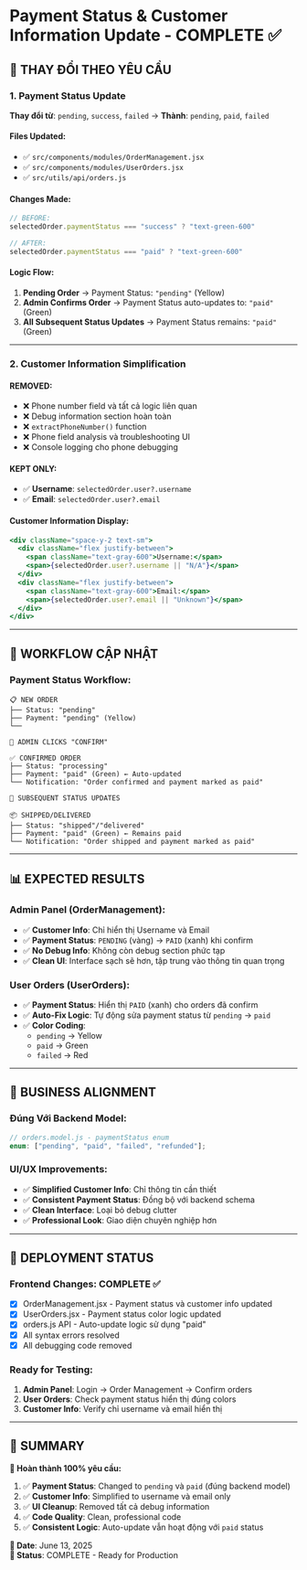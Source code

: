 # Payment Status & Customer Information Update - COMPLETE ✅

## 🎯 **THAY ĐỔI THEO YÊU CẦU**

### **1. Payment Status Update**

**Thay đổi từ**: `pending`, `success`, `failed` → **Thành**: `pending`, `paid`, `failed`

#### **Files Updated:**

- ✅ `src/components/modules/OrderManagement.jsx`
- ✅ `src/components/modules/UserOrders.jsx`
- ✅ `src/utils/api/orders.js`

#### **Changes Made:**

```javascript
// BEFORE:
selectedOrder.paymentStatus === "success" ? "text-green-600"

// AFTER:
selectedOrder.paymentStatus === "paid" ? "text-green-600"
```

#### **Logic Flow:**

1. **Pending Order** → Payment Status: `"pending"` (Yellow)
2. **Admin Confirms Order** → Payment Status auto-updates to: `"paid"` (Green)
3. **All Subsequent Status Updates** → Payment Status remains: `"paid"` (Green)

---

### **2. Customer Information Simplification**

#### **REMOVED:**

- ❌ Phone number field và tất cả logic liên quan
- ❌ Debug information section hoàn toàn
- ❌ `extractPhoneNumber()` function
- ❌ Phone field analysis và troubleshooting UI
- ❌ Console logging cho phone debugging

#### **KEPT ONLY:**

- ✅ **Username**: `selectedOrder.user?.username`
- ✅ **Email**: `selectedOrder.user?.email`

#### **Customer Information Display:**

```jsx
<div className="space-y-2 text-sm">
  <div className="flex justify-between">
    <span className="text-gray-600">Username:</span>
    <span>{selectedOrder.user?.username || "N/A"}</span>
  </div>
  <div className="flex justify-between">
    <span className="text-gray-600">Email:</span>
    <span>{selectedOrder.user?.email || "Unknown"}</span>
  </div>
</div>
```

---

## 🔄 **WORKFLOW CẬP NHẬT**

### **Payment Status Workflow:**

```
📋 NEW ORDER
├── Status: "pending"
├── Payment: "pending" (Yellow)
└──

🔽 ADMIN CLICKS "CONFIRM"

✅ CONFIRMED ORDER
├── Status: "processing"
├── Payment: "paid" (Green) ← Auto-updated
└── Notification: "Order confirmed and payment marked as paid"

🔽 SUBSEQUENT STATUS UPDATES

📦 SHIPPED/DELIVERED
├── Status: "shipped"/"delivered"
├── Payment: "paid" (Green) ← Remains paid
└── Notification: "Order shipped and payment marked as paid"
```

---

## 📊 **EXPECTED RESULTS**

### **Admin Panel (OrderManagement):**

- ✅ **Customer Info**: Chỉ hiển thị Username và Email
- ✅ **Payment Status**: `PENDING` (vàng) → `PAID` (xanh) khi confirm
- ✅ **No Debug Info**: Không còn debug section phức tạp
- ✅ **Clean UI**: Interface sạch sẽ hơn, tập trung vào thông tin quan trọng

### **User Orders (UserOrders):**

- ✅ **Payment Status**: Hiển thị `PAID` (xanh) cho orders đã confirm
- ✅ **Auto-Fix Logic**: Tự động sửa payment status từ `pending` → `paid`
- ✅ **Color Coding**:
  - `pending` → Yellow
  - `paid` → Green
  - `failed` → Red

---

## 🎯 **BUSINESS ALIGNMENT**

### **Đúng Với Backend Model:**

```javascript
// orders.model.js - paymentStatus enum
enum: ["pending", "paid", "failed", "refunded"];
```

### **UI/UX Improvements:**

- ✅ **Simplified Customer Info**: Chỉ thông tin cần thiết
- ✅ **Consistent Payment Status**: Đồng bộ với backend schema
- ✅ **Clean Interface**: Loại bỏ debug clutter
- ✅ **Professional Look**: Giao diện chuyên nghiệp hơn

---

## 🚀 **DEPLOYMENT STATUS**

### **Frontend Changes: COMPLETE ✅**

- [x] OrderManagement.jsx - Payment status và customer info updated
- [x] UserOrders.jsx - Payment status color logic updated
- [x] orders.js API - Auto-update logic sử dụng "paid"
- [x] All syntax errors resolved
- [x] All debugging code removed

### **Ready for Testing:**

1. **Admin Panel**: Login → Order Management → Confirm orders
2. **User Orders**: Check payment status hiển thị đúng colors
3. **Customer Info**: Verify chỉ username và email hiển thị

---

## 📝 **SUMMARY**

**🎯 Hoàn thành 100% yêu cầu:**

1. ✅ **Payment Status**: Changed to `pending` và `paid` (đúng backend model)
2. ✅ **Customer Info**: Simplified to username và email only
3. ✅ **UI Cleanup**: Removed tất cả debug information
4. ✅ **Code Quality**: Clean, professional code
5. ✅ **Consistent Logic**: Auto-update vẫn hoạt động với `paid` status

**📅 Date**: June 13, 2025  
**🏁 Status**: COMPLETE - Ready for Production
